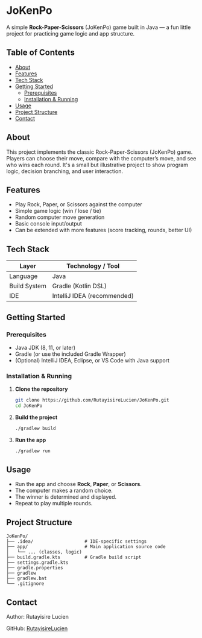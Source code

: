 # JoKenPo

A simple **Rock-Paper-Scissors** (JoKenPo) game built in Java — a fun little project for practicing game logic and app structure.

## Table of Contents
- [About](#about)
- [Features](#features)
- [Tech Stack](#tech-stack)
- [Getting Started](#getting-started)
  - [Prerequisites](#prerequisites)
  - [Installation & Running](#installation--running)
- [Usage](#usage)
- [Project Structure](#project-structure)
- [Contact](#contact)

## About
This project implements the classic Rock-Paper-Scissors (JoKenPo) game. Players can choose their move, compare with the computer’s move, and see who wins each round. It's a small but illustrative project to show program logic, decision branching, and user interaction.

## Features
- Play Rock, Paper, or Scissors against the computer  
- Simple game logic (win / lose / tie)  
- Random computer move generation  
- Basic console input/output  
- Can be extended with more features (score tracking, rounds, better UI)

## Tech Stack
| Layer | Technology / Tool |
|---|---|
| Language | Java |
| Build System | Gradle (Kotlin DSL) |
| IDE | IntelliJ IDEA (recommended) |

## Getting Started

### Prerequisites
- Java JDK (8, 11, or later)  
- Gradle (or use the included Gradle Wrapper)  
- (Optional) IntelliJ IDEA, Eclipse, or VS Code with Java support  

### Installation & Running

1. **Clone the repository**
    ```bash
    git clone https://github.com/RutayisireLucien/JoKenPo.git
    cd JoKenPo
    ```

2. **Build the project**
    ```bash
    ./gradlew build
    ```

3. **Run the app**
    ```bash
    ./gradlew run
    ```

## Usage
- Run the app and choose **Rock**, **Paper**, or **Scissors**.  
- The computer makes a random choice.  
- The winner is determined and displayed.  
- Repeat to play multiple rounds.

## Project Structure
```text
JoKenPo/
├── .idea/                   # IDE-specific settings
├── app/                     # Main application source code
│   └── ... (classes, logic)
├── build.gradle.kts         # Gradle build script
├── settings.gradle.kts
├── gradle.properties
├── gradlew
├── gradlew.bat
└── .gitignore
```

## Contact
Author: Rutayisire Lucien

GitHub: [RutayisireLucien](https://github.com/RutayisireLucien)
